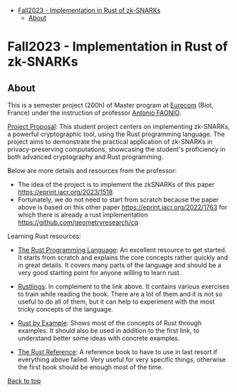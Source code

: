 - [Fall2023 - Implementation in Rust of zk-SNARKs](#fall2023-implementation-in-rust-of-zk-snarks)
  - [About](#about)


# Fall2023 - Implementation in Rust of zk-SNARKs

## About

This is a semester project (200h) of Master program at [Eurecom](https://www.eurecom.fr) (Biot, France) under the instruction of professor [Antonio FAONIO](https://www.eurecom.fr/en/people/faonio-antonio).

[Project Proposal](/references/ProjectProposal-AntonioFaonio-Fall2023.pdf): This student project centers on implementing zk-SNARKs, a powerful cryptographic tool, using the Rust programming language. The project aims to demonstrate the practical application of zk-SNARKs in privacy-preserving computations, showcasing the student's proficiency in both advanced cryptography and Rust programming.

Below are more details and resources from the professor:
- The idea of the project is to implement the zkSNARKs of this paper <https://eprint.iacr.org/2023/1518>
- Fortunately, we do not need to start from scratch because the paper above is based on this other paper <https://eprint.iacr.org/2022/1763> for which there is already a rust implementation <https://github.com/geometryresearch/cq>


Learning Rust resources:
- [The Rust Programming Language](https://doc.rust-lang.org/book/): An excellent resource to get started. It starts from scratch and explains the core concepts rather quickly and in great details. It covers many parts of the language and should be a very good starting point for anyone willing to learn rust.

- [Rustlings](https://github.com/rust-lang/rustlings): In complement to the link above. It contains various exercises to train while reading the book. There are a lot of them and it is not so useful to do all of them, but it can help  to experiment with the most tricky concepts of the language.

- [Rust by Example](https://doc.rust-lang.org/rust-by-example/#rust-by-example): Shows most of the concepts of Rust through examples. It should also be used in addition to the first link, to understand better some ideas with concrete examples.

- [The Rust Reference](https://doc.rust-lang.org/stable/reference/introduction.html): A reference book to have to use in last resort if everything above failed. Very useful for very specific things, otherwise the first book should be enough most of the time. 

<a href="#top">Back to top</a>

